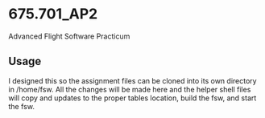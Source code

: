 # 675.701_AP2
Advanced Flight Software Practicum 

## Usage

I designed this so the assignment files can be cloned into its own directory in /home/fsw. All the changes will be made here and the helper shell files will copy and updates to the proper tables location, build the fsw, and start the fsw. 
